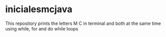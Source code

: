 # inicialesmcjava
This repository prints the letters M C in terminal and both at the same time using while, for and do while loops
